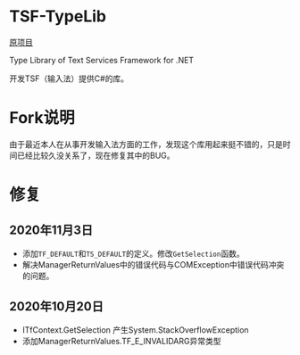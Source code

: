 TSF-TypeLib
===========

[原项目](https://github.com/NyaRuRu/TSF-TypeLib)

Type Library of Text Services Framework for .NET

开发TSF（输入法）提供C#的库。

# Fork说明

由于最近本人在从事开发输入法方面的工作，发现这个库用起来挺不错的，只是时间已经比较久没关系了，现在修复其中的BUG。

# 修复

## 2020年11月3日

- 添加`TF_DEFAULT`和`TS_DEFAULT`的定义。修改`GetSelection`函数。
- 解决ManagerReturnValues中的错误代码与COMException中错误代码冲突的问题。

## 2020年10月20日

- ITfContext.GetSelection 产生System.StackOverflowException
- 添加ManagerReturnValues.TF_E_INVALIDARG异常类型
